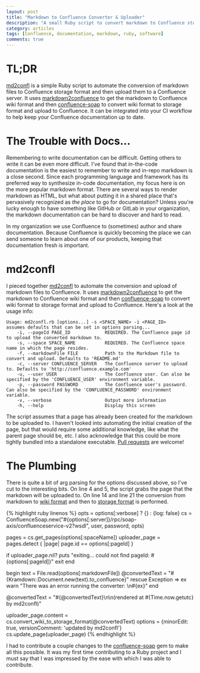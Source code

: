 ```yaml
---
layout: post
title: "Markdown to Confluence Converter & Uploader"
description: "A small Ruby script to convert markdown to Confluence storage format and upload it to Confluence - md2confl"
category: articles
tags: [Confluence, documentation, markdown, ruby, software]
comments: true
---
```


# TL;DR
[md2confl](https://github.com/LanyonM/markdown-to-confluence-uploader) is a simple Ruby script to automate the conversion of markdown files to Confluence storage format and then upload them to a Confluence server. It uses [markdown2confluence](https://github.com/jedi4ever/markdown2confluence) to get the markdown to Confluence wiki format and then [confluence-soap](https://github.com/intridea/confluence-soap) to convert wiki format to storage format and upload to Confluence. It can be integrated into your CI workflow to help keep your Confluence documentation up to date.

# The Trouble with Docs...
Remembering to write documentation can be difficult. Getting others to write it can be even more difficult. I've found that in-the-code documentation is the easiest to remember to write and in-repo markdown is a close second. Since each programming language and framework has its preferred way to synthesize in-code documentation, my focus here is on the more popular markdown format. There are several ways to render markdown as HTML, but what about putting it in a shared place that's pervasively recognized as _the place_ to go for documentation? Unless you're lucky enough to have something like GitHub or GitLab in your organization, the markdown documentation can be hard to discover and hard to read.

In my organization we use Confluence to (sometimes) author and share documentation. Because Confluence is quickly becoming the place we can send someone to learn about one of our products, keeping that documentation fresh is important.

# md2confl
I pieced together [md2confl](https://github.com/LanyonM/markdown-to-confluence-uploader/blob/master/md2confl.rb) to automate the conversion and upload of markdown files to Confluence. It uses [markdown2confluence](https://github.com/jedi4ever/markdown2confluence) to get the markdown to Confluence wiki format and then [confluence-soap](https://github.com/intridea/confluence-soap) to convert wiki format to storage format and upload to Confluence. Here's a look at the usage info:

    Usage: md2confl.rb [options...] -s <SPACE_NAME> -i <PAGE_ID>
    assumes defaults that can be set in options parsing...
        -i, --pageId PAGE_ID             REQUIRED. The Confluence page id to upload the converted markdown to.
        -s, --space SPACE_NAME           REQUIRED. The Confluence space name in which the page resides.
        -f, --markdownFile FILE          Path to the Markdown file to convert and upload. Defaults to 'README.md'
        -c, --server CONFLUENCE_SERVER   The Confluence server to upload to. Defaults to 'http://confluence.example.com'
        -u, --user USER                  The Confluence user. Can also be specified by the 'CONFLUENCE_USER' environment variable.
        -p, --password PASSWORD          The Confluence user's password. Can also be specified by the 'CONFLUENCE_PASSWORD' environment variable.
        -v, --verbose                    Output more information
        -h, --help                       Display this screen

The script assumes that a page has already been created for the markdown to be uploaded to. I haven't looked into automating the initial creation of the page, but that would require some additional knowledge, like what the parent page should be, etc. I also acknowledge that this could be more tightly bundled into a standalone executable. [Pull requests](https://github.com/LanyonM/markdown-to-confluence-uploader/fork) are welcome!

# The Plumbing
There is quite a bit of arg parsing for the options discussed above, so I've cut to the interesting bits. On line 4 and 5, the script grabs the page that the markdown will be uploaded to. On line 14 and line 21 the conversion from markdown to [wiki format](https://confluence.atlassian.com/display/DOC/Confluence+Wiki+Markup) and then to [storage format](https://confluence.atlassian.com/display/DOC/Confluence+Storage+Format) is performed.

{% highlight ruby linenos %}
opts = options[:verbose] ? {} : {log: false}
cs = ConfluenceSoap.new("#{options[:server]}/rpc/soap-axis/confluenceservice-v2?wsdl", user, password, opts)

pages = cs.get_pages(options[:spaceName])
uploader_page = pages.detect { |page| page.id == options[:pageId] }

if uploader_page.nil?
  puts "exiting... could not find pageId: #{options[:pageId]}"
  exit
end

begin
  text = File.read(options[:markdownFile])
  @convertedText = "#{Kramdown::Document.new(text).to_confluence}"
rescue Exception => ex
  warn "There was an error running the converter: \n#{ex}"
end

@convertedText = "#{@convertedText}\n\n(rendered at #{Time.now.getutc} by md2confl)"

uploader_page.content = cs.convert_wiki_to_storage_format(@convertedText)
options = {minorEdit: true, versionComment: 'updated by md2confl'}
cs.update_page(uploader_page)
{% endhighlight %}

I had to contribute a couple changes to the [confluence-soap](https://github.com/intridea/confluence-soap) gem to make all this possible. It was my first time contributing to a Ruby project and I must say that I was impressed by the ease with which I was able to contribute.

